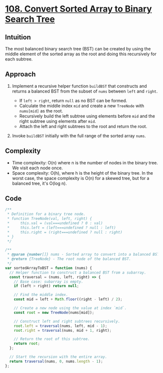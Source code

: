 # [108. Convert Sorted Array to Binary Search Tree](https://leetcode.com/problems/convert-sorted-array-to-binary-search-tree/description/)

## Intuition

The most balanced binary search tree (BST) can be created by using the middle element of the sorted array as the root and doing this recursively for each subtree.

## Approach

1. Implement a recursive helper function `buildBST` that constructs and returns a balanced BST from the subset of `nums` between `left` and `right`.

   - If `left > right`, return `null` as no BST can be formed.
   - Calculate the middle index `mid` and create a new `TreeNode` with `nums[mid]` as the root.
   - Recursively build the left subtree using elements before `mid` and the right subtree using elements after `mid`.
   - Attach the left and right subtrees to the root and return the root.

2. Invoke `buildBST` initially with the full range of the sorted array `nums`.

## Complexity

- Time complexity: O(n) where n is the number of nodes in the binary tree. We visit each node once.
- Space complexity: O(h), where h is the height of the binary tree. In the worst case, the space complexity is O(n) for a skewed tree, but for a balanced tree, it's O(log n).

## Code

```javascript
/**
 * Definition for a binary tree node.
 * function TreeNode(val, left, right) {
 *     this.val = (val===undefined ? 0 : val)
 *     this.left = (left===undefined ? null : left)
 *     this.right = (right===undefined ? null : right)
 * }
 */

/**
 * @param {number[]} nums - Sorted array to convert into a balanced BST.
 * @return {TreeNode} - The root node of the balanced BST.
 */
var sortedArrayToBST = function (nums) {
  // Helper function to construct a balanced BST from a subarray.
  const traversal = (nums, left, right) => {
    // Base case: subarray is empty.
    if (left > right) return null;

    // Find the middle index.
    const mid = left + Math.floor((right - left) / 2);

    // Create a new node using the value at index `mid`.
    const root = new TreeNode(nums[mid]);

    // Construct left and right subtrees recursively.
    root.left = traversal(nums, left, mid - 1);
    root.right = traversal(nums, mid + 1, right);

    // Return the root of this subtree.
    return root;
  };

  // Start the recursion with the entire array.
  return traversal(nums, 0, nums.length - 1);
};
```

